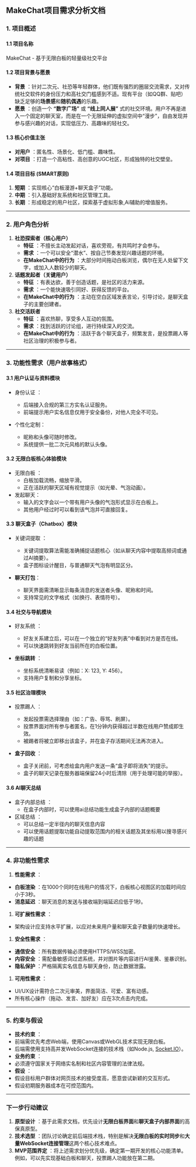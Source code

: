 ## **MakeChat项目需求分析文档**

### **1. 项目概述**

#### 1.1 项目名称

MakeChat - 基于无限白板的轻量级社交平台

#### 1.2 项目背景与愿景

* **背景** ：针对二次元、社恐等年轻群体，他们既有强烈的圈层交流需求，又对传统社交软件的身份压力和高社交门槛感到不适。现有平台（如QQ群、贴吧）缺乏足够的**场景感**和**随机偶遇**的乐趣。
* **愿景** ：创造一个 **“数字广场”** 或 **“线上同人展”** 式的社交环境。用户不再是进入一个固定的聊天室，而是在一个无限延伸的虚拟空间中“漫步”，自由发现并参与感兴趣的对话，实现低压力、高趣味的轻社交。

#### 1.3 核心价值主张

* **对用户** ：匿名性、场景化、低门槛、趣味性。
* **对项目** ：打造一个高粘性、高创意的UGC社区，形成独特的社交壁垒。

#### 1.4 项目目标 (SMART原则)

1. **短期** ：实现核心“白板漫游+聊天盒子”功能。
2. **中期** ：引入基础好友系统和社区管理工具。
3. **长期** ：形成稳定的用户社区，探索基于虚拟形象,Ai辅助的增值服务。

---

### **2. 用户角色分析**

1. **社恐探索者（核心用户）**
   * **特征** ：不擅长主动发起对话，喜欢旁观，有共鸣时才会参与。
   * **需求** ：一个可以安全“潜水”、按自己节奏发现兴趣话题的环境。
   * **在MakeChat中的行为** ：大部分时间拖动白板浏览，偶尔在无人处留下文字，或加入人数较少的聊天。
2. **话题发起者（关键用户）**
   * **特征** ：有表达欲，善于创造话题，是社区的活力来源。
   * **需求** ：一个能快速吸引同好、获得反馈的平台。
   * **在MakeChat中的行为** ：主动在空白区域发表言论，引导讨论，是聊天盒子的主要创建者。
3. **社交活跃者**
   * **特征** ：喜欢热聊，享受多人互动的氛围。
   * **需求** ：找到活跃的讨论组，进行持续深入的交流。
   * **在MakeChat中的行为** ：活跃于各个聊天盒子，频繁发言，是投票踢人等社区治理的积极参与者。

---

### **3. 功能性需求（用户故事格式）**

#### 3.1 用户认证与资料模块

* 身份认证 ：

  * 后端接入合规的第三方实名认证服务。
  * 前端提示用户实名信息仅用于安全备份，对他人完全不可见。
* 个性化定制：

  * 昵称和头像可随时修改。
  * 系统提供一批二次元风格的默认头像。

#### 3.2 无限白板核心体验模块

* 无限白板 ：
  * 白板加载流畅，缩放平滑。
  * 正在活跃的聊天区域有视觉提示（如光晕、气泡动画）。
* 发起聊天：
  * 输入的文字会以一个带有用户头像的气泡形式显示在白板上。
  * 其他用户经过时可以看到该气泡并可直接回复。

#### 3.3 聊天盒子（Chatbox）模块

* 关键词提取 ：

  * 关键词提取算法需能准确捕捉话题核心（如从聊天内容中提取高频词或通过AI摘要）。
  * 盒子图标设计醒目，与普通聊天气泡有明显区分。
* **聊天打包**：

  * 聊天界面需清晰显示每条消息的发送者头像、昵称和时间。
  * 支持常见的文字格式（如换行、表情符号）。

#### 3.4 社交与导航模块

* 好友系统 ：

  * 好友关系建立后，可以在一个独立的“好友列表”中看到对方是否在线。
  * 可以快速跳转到好友当前所在的白板位置。
* **坐标跳转** ：

  * 坐标系统清晰易读（例如：X: 123, Y: 456）。
  * 支持用户复制和分享坐标。

#### 3.5 社区治理模块

* 投票踢人 ：

  * 发起投票需选择理由（如：广告、辱骂、刷屏）。
  * 投票界面对所有参与者匿名，在1分钟内获得超过半数在线用户赞成即生效。
  * 被踢者将被立即移出该盒子，并在盒子存活期间无法再次进入。
* **盒子回收** ：

  * 盒子关闭前，可考虑给盒内用户发送一条“盒子即将消失”的提示。
  * 盒子的聊天记录在服务器端保留24小时后清除（用于处理可能的举报）。

#### 3.6 AI聊天总结

* 盒子内部总结 ：
  * 在盒子内部时，可以使用ai总结功能生成盒子内部的话题概要
* 区域总结 ：
  * 可以总结一定半径内的聊天信息内容
  * 可以使用话题提取功能自动提取范围内的相关话题及其坐标用以搜寻感兴趣的话题

---

### **4. 非功能性需求**

1. **性能需求** ：

* **白板渲染** ：在1000个同时在线用户的情况下，白板核心视图区的加载时间应小于3秒。
* **消息延迟** ：聊天消息的发送与接收端到端延迟应低于1秒。

1. **可扩展性需求** ：

* 架构设计应支持水平扩展，以应对未来用户量和聊天盒子数量的快速增长。

1. **安全性需求** ：

* **通信安全** ：所有数据传输必须使用HTTPS/WSS加密。
* **内容安全** ：需配备敏感词过滤系统，并对图片等内容进行AI鉴黄、鉴暴识别。
* **隐私保护** ：严格隔离实名信息与聊天身份，防止数据泄露。

1. **可用性需求** ：

* UI/UX设计需符合二次元审美，界面简洁、可爱、富有动感。
* 所有核心操作（拖动、发言、加好友）应在3次点击内完成。

---

### **5. 约束与假设**

* **技术约束** ：
* 前端需优先考虑Web端，使用Canvas或WebGL技术实现无限白板。
* 后端需使用支持高并发WebSocket连接的技术栈（如Node.js, [Socket.IO](https://socket.io/)）。
* **业务约束** ：
* 必须遵守国家关于网络实名制和社区内容管理的法律法规。
* **假设** ：
* 假设目标用户群体对网页技术的接受度高，愿意尝试新颖的交互形式。
* 假设初期服务器成本在可控范围内。

---

### **下一步行动建议**

1. **原型设计** ：基于此需求文档，优先设计**无限白板界面**和**聊天盒子内部界面**的高保真原型。
2. **技术选型** ：团队讨论确定前后端技术栈，特别是解决**无限白板的实时同步**和**大量WebSocket连接管理**这两个核心技术难点。
3. **MVP范围界定** ：将上述需求划分优先级，确定第一期开发的核心功能清单。例如，可以先实现基础白板和聊天，投票踢人功能放在第二期。
